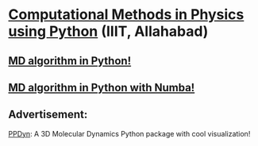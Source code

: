 # [Computational Methods in Physics using Python](https://comppy.iiita.ac.in/) (IIIT, Allahabad)

## [MD algorithm in Python!](verlet.md)

## [MD algorithm in Python with Numba!](verlet_numba.md)

## Advertisement: 

[PPDyn](https://pypi.org/project/PPDyn/): A 3D Molecular Dynamics Python package with cool visualization!

